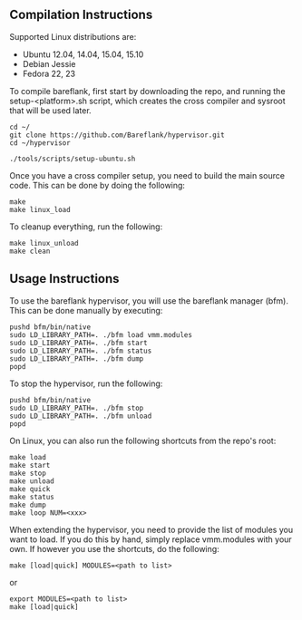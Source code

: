 ## Compilation Instructions

Supported Linux distributions are:
- Ubuntu 12.04, 14.04, 15.04, 15.10
- Debian Jessie
- Fedora 22, 23

To compile bareflank, first start by downloading the repo, and running the 
setup-\<platform\>.sh script, which creates the cross compiler and sysroot
that will be used later. 

```
cd ~/
git clone https://github.com/Bareflank/hypervisor.git
cd ~/hypervisor

./tools/scripts/setup-ubuntu.sh
```

Once you have a cross compiler setup, you need to build the main source code.
This can be done by doing the following:

```
make
make linux_load
```

To cleanup everything, run the following:

```
make linux_unload
make clean
```

## Usage Instructions

To use the bareflank hypervisor, you will use the bareflank manager (bfm).
This can be done manually by executing:

```
pushd bfm/bin/native
sudo LD_LIBRARY_PATH=. ./bfm load vmm.modules
sudo LD_LIBRARY_PATH=. ./bfm start
sudo LD_LIBRARY_PATH=. ./bfm status
sudo LD_LIBRARY_PATH=. ./bfm dump
popd
```

To stop the hypervisor, run the following:

```
pushd bfm/bin/native
sudo LD_LIBRARY_PATH=. ./bfm stop
sudo LD_LIBRARY_PATH=. ./bfm unload
popd
```

On Linux, you can also run the following shortcuts from the repo's root:

```
make load
make start
make stop
make unload
make quick
make status
make dump
make loop NUM=<xxx>
```

When extending the hypervisor, you need to provide the list 
of modules you want to load. If you do this by hand, simply 
replace vmm.modules with your own. If however you use the 
shortcuts, do the following:

```
make [load|quick] MODULES=<path to list>
```

or

```
export MODULES=<path to list>
make [load|quick]
```
